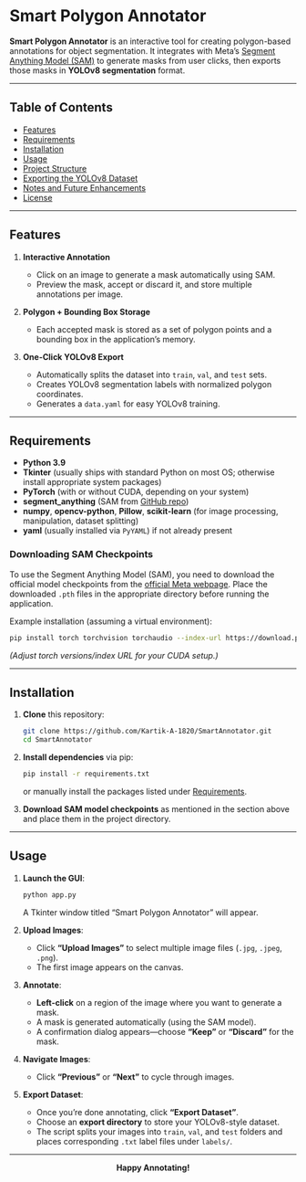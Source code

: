 # Smart Polygon Annotator

**Smart Polygon Annotator** is an interactive tool for creating polygon-based annotations for object segmentation. It integrates with Meta’s [Segment Anything Model (SAM)](https://github.com/facebookresearch/segment-anything) to generate masks from user clicks, then exports those masks in **YOLOv8 segmentation** format.

---

## Table of Contents
- [Features](#features)
- [Requirements](#requirements)
- [Installation](#installation)
- [Usage](#usage)
- [Project Structure](#project-structure)
- [Exporting the YOLOv8 Dataset](#exporting-the-yolov8-dataset)
- [Notes and Future Enhancements](#notes-and-future-enhancements)
- [License](#license)

---

## Features

1. **Interactive Annotation**  
   - Click on an image to generate a mask automatically using SAM.
   - Preview the mask, accept or discard it, and store multiple annotations per image.

2. **Polygon + Bounding Box Storage**  
   - Each accepted mask is stored as a set of polygon points and a bounding box in the application’s memory.

3. **One-Click YOLOv8 Export**  
   - Automatically splits the dataset into `train`, `val`, and `test` sets.
   - Creates YOLOv8 segmentation labels with normalized polygon coordinates.
   - Generates a `data.yaml` for easy YOLOv8 training.

---

## Requirements

- **Python 3.9**
- **Tkinter** (usually ships with standard Python on most OS; otherwise install appropriate system packages)
- **PyTorch** (with or without CUDA, depending on your system)
- **segment_anything** (SAM from [GitHub repo](https://github.com/facebookresearch/segment-anything))
- **numpy**, **opencv-python**, **Pillow**, **scikit-learn** (for image processing, manipulation, dataset splitting)
- **yaml** (usually installed via `PyYAML`) if not already present

### Downloading SAM Checkpoints
To use the Segment Anything Model (SAM), you need to download the official model checkpoints from the [official Meta webpage](https://github.com/facebookresearch/segment-anything#model-checkpoints). Place the downloaded `.pth` files in the appropriate directory before running the application.

Example installation (assuming a virtual environment):

```bash
pip install torch torchvision torchaudio --index-url https://download.pytorch.org/whl/cu118 #For Cuda
```

*(Adjust torch versions/index URL for your CUDA setup.)*

---

## Installation

1. **Clone** this repository:
   ```bash
   git clone https://github.com/Kartik-A-1820/SmartAnnotator.git
   cd SmartAnnotator
   ```

2. **Install dependencies** via pip:
   ```bash
   pip install -r requirements.txt
   ```
   or manually install the packages listed under [Requirements](#requirements).

3. **Download SAM model checkpoints** as mentioned in the section above and place them in the project directory.

---

## Usage

1. **Launch the GUI**:
   ```bash
   python app.py
   ```
   A Tkinter window titled “Smart Polygon Annotator” will appear.

2. **Upload Images**:
   - Click **“Upload Images”** to select multiple image files (`.jpg`, `.jpeg`, `.png`).
   - The first image appears on the canvas.

3. **Annotate**:
   - **Left-click** on a region of the image where you want to generate a mask.
   - A mask is generated automatically (using the SAM model).
   - A confirmation dialog appears—choose **“Keep”** or **“Discard”** for the mask.

4. **Navigate Images**:
   - Click **“Previous”** or **“Next”** to cycle through images.

5. **Export Dataset**:
   - Once you’re done annotating, click **“Export Dataset”**.
   - Choose an **export directory** to store your YOLOv8-style dataset.
   - The script splits your images into `train`, `val`, and `test` folders and places corresponding `.txt` label files under `labels/`.

---

<p align="center"><strong>Happy Annotating!</strong></p>
